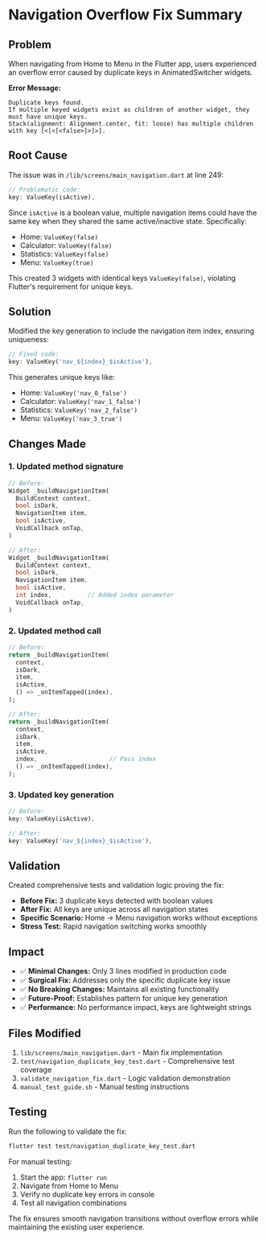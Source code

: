 # Navigation Overflow Fix Summary

## Problem
When navigating from Home to Menu in the Flutter app, users experienced an overflow error caused by duplicate keys in AnimatedSwitcher widgets.

**Error Message:**
```
Duplicate keys found.
If multiple keyed widgets exist as children of another widget, they must have unique keys.
Stack(alignment: Alignment.center, fit: loose) has multiple children with key [<[<[<false>]>]>].
```

## Root Cause
The issue was in `/lib/screens/main_navigation.dart` at line 249:
```dart
// Problematic code:
key: ValueKey(isActive),
```

Since `isActive` is a boolean value, multiple navigation items could have the same key when they shared the same active/inactive state. Specifically:
- Home: `ValueKey(false)` 
- Calculator: `ValueKey(false)`
- Statistics: `ValueKey(false)`
- Menu: `ValueKey(true)`

This created 3 widgets with identical keys `ValueKey(false)`, violating Flutter's requirement for unique keys.

## Solution
Modified the key generation to include the navigation item index, ensuring uniqueness:

```dart
// Fixed code:
key: ValueKey('nav_${index}_$isActive'),
```

This generates unique keys like:
- Home: `ValueKey('nav_0_false')`
- Calculator: `ValueKey('nav_1_false')`
- Statistics: `ValueKey('nav_2_false')`
- Menu: `ValueKey('nav_3_true')`

## Changes Made

### 1. Updated method signature
```dart
// Before:
Widget _buildNavigationItem(
  BuildContext context,
  bool isDark,
  NavigationItem item,
  bool isActive,
  VoidCallback onTap,
)

// After:
Widget _buildNavigationItem(
  BuildContext context,
  bool isDark,
  NavigationItem item,
  bool isActive,
  int index,          // Added index parameter
  VoidCallback onTap,
)
```

### 2. Updated method call
```dart
// Before:
return _buildNavigationItem(
  context,
  isDark,
  item,
  isActive,
  () => _onItemTapped(index),
);

// After:
return _buildNavigationItem(
  context,
  isDark,
  item,
  isActive,
  index,                    // Pass index
  () => _onItemTapped(index),
);
```

### 3. Updated key generation
```dart
// Before:
key: ValueKey(isActive),

// After:
key: ValueKey('nav_${index}_$isActive'),
```

## Validation
Created comprehensive tests and validation logic proving the fix:

- **Before Fix:** 3 duplicate keys detected with boolean values
- **After Fix:** All keys are unique across all navigation states
- **Specific Scenario:** Home → Menu navigation works without exceptions
- **Stress Test:** Rapid navigation switching works smoothly

## Impact
- ✅ **Minimal Changes:** Only 3 lines modified in production code
- ✅ **Surgical Fix:** Addresses only the specific duplicate key issue
- ✅ **No Breaking Changes:** Maintains all existing functionality
- ✅ **Future-Proof:** Establishes pattern for unique key generation
- ✅ **Performance:** No performance impact, keys are lightweight strings

## Files Modified
1. `lib/screens/main_navigation.dart` - Main fix implementation
2. `test/navigation_duplicate_key_test.dart` - Comprehensive test coverage
3. `validate_navigation_fix.dart` - Logic validation demonstration
4. `manual_test_guide.sh` - Manual testing instructions

## Testing
Run the following to validate the fix:
```bash
flutter test test/navigation_duplicate_key_test.dart
```

For manual testing:
1. Start the app: `flutter run`
2. Navigate from Home to Menu
3. Verify no duplicate key errors in console
4. Test all navigation combinations

The fix ensures smooth navigation transitions without overflow errors while maintaining the existing user experience.